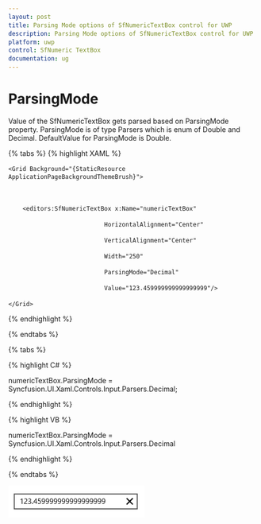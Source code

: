 ```yaml
---
layout: post
title: Parsing Mode options of SfNumericTextBox control for UWP
description: Parsing Mode options of SfNumericTextBox control for UWP
platform: uwp
control: SfNumeric TextBox
documentation: ug
---
```


# ParsingMode

Value of the SfNumericTextBox gets parsed based on ParsingMode property. ParsingMode is of type Parsers which is enum of Double and Decimal. DefaultValue for ParsingMode is Double.



{% tabs %}
{% highlight XAML %}

<Page xmlns:editors="using:Syncfusion.UI.Xaml.Controls.Input">



    <Grid Background="{StaticResource ApplicationPageBackgroundThemeBrush}">



        <editors:SfNumericTextBox x:Name="numericTextBox"

                               HorizontalAlignment="Center"

                               VerticalAlignment="Center"

                               Width="250" 

                               ParsingMode="Decimal"

                               Value="123.459999999999999999"/>

    </Grid>

</Page>

{% endhighlight %}

{% endtabs %}

{% tabs %}

{% highlight C# %}

 numericTextBox.ParsingMode = Syncfusion.UI.Xaml.Controls.Input.Parsers.Decimal;

{% endhighlight %}

{% highlight VB %}

 numericTextBox.ParsingMode = Syncfusion.UI.Xaml.Controls.Input.Parsers.Decimal

{% endhighlight %}

{% endtabs %}

![Parsingmode view](Concepts_images/Concepts_img7.png)